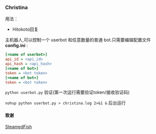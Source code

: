 ### Christina 

用法：
- Hitokoto回复 

主机器人,可以控制一个 userbot 和任意数量的普通 bot.只需要编辑配置文件 __config.ini__ :

```ini
[<name of userbot>]
api_id = <api_id>
api_hash = <api_hash>
[<name of bot>]
token = <bot token>
[<name of bot>]
token = <bot token>
```

```python userbot.py``` 验证(第一次运行需要验证token/接收验证码)

```nohup python userbot.py > christina.log 2>&1 &``` 后台运行

#### 致谢

[SteamedFish](https://github.com/SteamedFish/emacs-china-bot)
